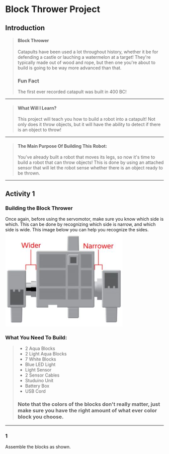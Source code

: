 # Block Thrower Project
## Introduction
> #### Block Thrower
> Catapults have been used a lot throughout history, whether it be for defending a castle or lauching a watermelon at a target! They're typically made out of wood and rope, but then one you're about to build is going to be way more advanced than that.
> ### Fun Fact
> The first ever recorded catapult was built in 400 BC!

---

> #### What Will I Learn?
> This project will teach you how to build a robot into a catapult! Not only does it throw objects, but it will have the ability to detect if there is an object to throw!

---

> #### The Main Purpose Of Building This Robot:
> You've already built a robot that moves its legs, so now it's time to build a robot that can throw objects! This is done by using an attached sensor that will let the robot sense whether there is an object ready to be thrown.

---

## Activity 1
### Building the Block Thrower
Once again, before using the servomotor, make sure you know which side is which. This can be done by recognizing which side is narrow, and which side is wide. This image below you can help you recognize the sides.
![](./1.JPG)

### What You Need To Build:
> * 2 Aqua Blocks
> * 2 Light Aqua Blocks
> * 7 White Blocks
> * Blue LED Light
> * Light Sensor
> * 2 Sensor Cables 
> * Studuino Unit 
> * Battery Box 
> * USB Cord
> ### Note that the colors of the blocks don't really matter, just make sure you have the right amount of what ever color block you choose.

---

### 1
Assemble the blocks as shown.
